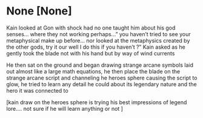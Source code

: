 # None [None]
Kain looked at Gon with shock had no one taught him about his god senses... where they not working perhaps...” you haven’t tried to see your metaphysical make up before... nor looked at the metaphysics created by the other gods, try it our well I do this if you haven’t ?” Kain asked as he gently took the blade not with his hand but by way of wind currents 

He then sat on the ground and began drawing strange arcane symbols laid out almost like a large math equations, he then place the blade on the strange arcane script and channeling he heroes sphere causing the script to glow, he tried to learn any detail he could about its legendary nature and the hero it was connected to 

[kain draw on the heroes sphere is trying his best impressions of legend lore.... not sure if he will learn anything or not ]
